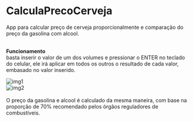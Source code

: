 # CalculaPrecoCerveja
App para calcular preço de cerveja proporcionalmente e comparação do preço da gasolina com alcool.<br>

<br>
<b>Funcionamento</b><br>
basta inserir o valor de um dos volumes e pressionar o ENTER no teclado do celular, ele irá aplicar em todos os outros o resultado de cada valor, embasado no valor inserido. <br>


![img1](https://user-images.githubusercontent.com/76077258/215537351-e170becb-ed2f-4153-b2fa-c417b25f49e8.jpeg)
<br>
![img2](https://user-images.githubusercontent.com/76077258/215537386-ccc55a06-0677-41b1-95e8-6cb3014ae0ec.jpeg)
<br><br>
O preço da gasolina e alcool é calculado da mesma maneira, com base na proporção de 70% recomendado pelos órgãos reguladores de combustíveis.
